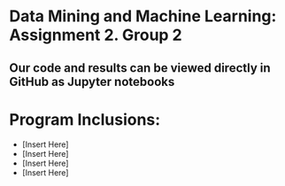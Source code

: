 # Data Mining and Machine Learning: Assignment 2. Group 2


## Our code and results can be viewed directly in GitHub as Jupyter notebooks

# Program Inclusions: 
* [Insert Here]
* [Insert Here]
* [Insert Here]
* [Insert Here]

